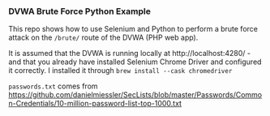 ### DVWA Brute Force Python Example

This repo shows how to use Selenium and Python to perform a brute force attack on the `/brute/` route of the DVWA (PHP web app). 

It is assumed that the DVWA is running locally at http://localhost:4280/ - and that you already have installed Selenium Chrome Driver and configured it correctly. I installed it through `brew install --cask chromedriver`

`passwords.txt` comes from https://github.com/danielmiessler/SecLists/blob/master/Passwords/Common-Credentials/10-million-password-list-top-1000.txt

